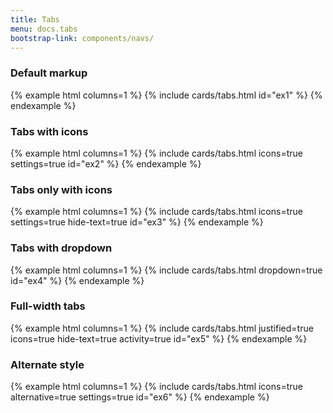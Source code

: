 ```yaml
---
title: Tabs
menu: docs.tabs
bootstrap-link: components/navs/
---
```


### Default markup

{% example html columns=1 %}
{% include cards/tabs.html id="ex1" %}
{% endexample %}

### Tabs with icons

{% example html columns=1 %}
{% include cards/tabs.html icons=true settings=true id="ex2" %}
{% endexample %}

### Tabs only with icons

{% example html columns=1 %}
{% include cards/tabs.html icons=true settings=true hide-text=true id="ex3" %}
{% endexample %}

### Tabs with dropdown

{% example html columns=1 %}
{% include cards/tabs.html dropdown=true id="ex4" %}
{% endexample %}

### Full-width tabs

{% example html columns=1 %}
{% include cards/tabs.html justified=true icons=true hide-text=true activity=true id="ex5" %}
{% endexample %}

### Alternate style

{% example html columns=1 %}
{% include cards/tabs.html icons=true alternative=true settings=true id="ex6" %}
{% endexample %}
